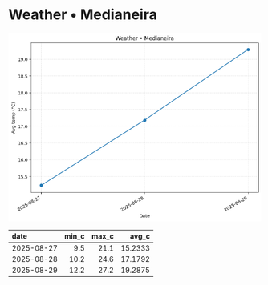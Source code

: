 # Weather • Medianeira

![chart](/reports/img/2025-08-27_weather.png)

| date       |   min_c |   max_c |   avg_c |
|:-----------|--------:|--------:|--------:|
| 2025-08-27 |     9.5 |    21.1 | 15.2333 |
| 2025-08-28 |    10.2 |    24.6 | 17.1792 |
| 2025-08-29 |    12.2 |    27.2 | 19.2875 |
